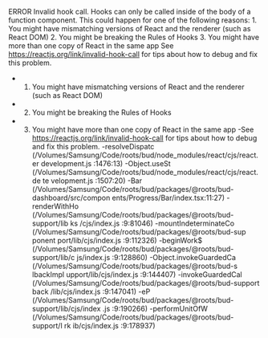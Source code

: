  ERROR Invalid hook call. Hooks can only be called inside of the body of a
       function component. This could happen for one of the following reasons:
       1. You might have mismatching versions of React and the renderer (such
       as React DOM)
       2. You might be breaking the Rules of Hooks
       3. You might have more than one copy of React in the same app
       See https://reactjs.org/link/invalid-hook-call for tips about how to
       debug and fix this problem.

 - 1. You might have mismatching versions of React and the renderer (such as
   React DOM)
 - 2. You might be breaking the Rules of Hooks
 - 3. You might have more than one copy of React in the same app
 -See https://reactjs.org/link/invalid-hook-call for tips about how to debug
  and fix this problem.
 -resolveDispatc (/Volumes/Samsung/Code/roots/bud/node_modules/react/cjs/react.
  er            development.js       :1476:13)
 -Object.useSt (/Volumes/Samsung/Code/roots/bud/node_modules/react/cjs/react.de
  te          velopment.js       :1507:20)
 -Bar (/Volumes/Samsung/Code/roots/bud/packages/@roots/bud-dashboard/src/compon
     ents/Progress/Bar/index.tsx:11:27)
 -renderWithHo (/Volumes/Samsung/Code/roots/bud/packages/@roots/bud-support/lib
  ks          /cjs/index.js       :9:81046)
 -mountIndeterminateCo (/Volumes/Samsung/Code/roots/bud/packages/@roots/bud-sup
  ponent              port/lib/cjs/index.js       :9:112326)
 -beginWork$ (/Volumes/Samsung/Code/roots/bud/packages/@roots/bud-support/lib/c
            js/index.js       :9:128860)
 -Object.invokeGuardedCa (/Volumes/Samsung/Code/roots/bud/packages/@roots/bud-s
  lbackImpl             upport/lib/cjs/index.js       :9:144407)
 -invokeGuardedCal (/Volumes/Samsung/Code/roots/bud/packages/@roots/bud-support
  back            /lib/cjs/index.js       :9:147041)
 -eP (/Volumes/Samsung/Code/roots/bud/packages/@roots/bud-support/lib/cjs/index
    .js       :9:190266)
 -performUnitOfW (/Volumes/Samsung/Code/roots/bud/packages/@roots/bud-support/l
  rk            ib/cjs/index.js       :9:178937)